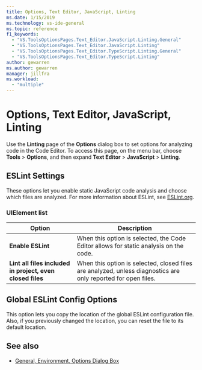 ```yaml
---
title: Options, Text Editor, JavaScript, Linting
ms.date: 1/15/2019
ms.technology: vs-ide-general
ms.topic: reference
f1_keywords:
  - "VS.ToolsOptionsPages.Text_Editor.JavaScript.Linting.General"
  - "VS.ToolsOptionsPages.Text_Editor.JavaScript.Linting"
  - "VS.ToolsOptionsPages.Text_Editor.TypeScript.Linting.General"
  - "VS.ToolsOptionsPages.Text_Editor.TypeScript.Linting"
author: gewarren
ms.author: gewarren
manager: jillfra
ms.workload:
  - "multiple"
---
```

# Options, Text Editor, JavaScript, Linting

Use the **Linting** page of the **Options** dialog box to set options for analyzing code in the Code Editor. To access this page, on the menu bar, choose **Tools** > **Options**, and then expand **Text Editor** > **JavaScript** > **Linting**.

## ESLint Settings

These options let you enable static JavaScript code analysis and choose which files are analyzed. For more information about ESLint, see [ESLint.org](https://eslint.org/).

### UIElement list

|Option|Description|
|------------|-----------------|
|**Enable ESLint**|When this option is selected, the Code Editor allows for static analysis on the code.|
|**Lint all files included in project, even closed files**|When this option is selected, closed files are analyzed, unless diagnostics are only reported for open files.|

## Global ESLint Config Options

This option lets you copy the location of the global ESLint configuration file. Also, if you previously changed the location, you can reset the file to its default location.

## See also

- [General, Environment, Options Dialog Box](../../ide/reference/general-environment-options-dialog-box.md)